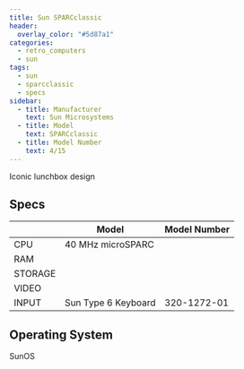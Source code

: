 ```yaml
---
title: Sun SPARCclassic
header:
  overlay_color: "#5d87a1"
categories:
  - retro_computers
  - sun
tags:
  - sun
  - sparcclassic
  - specs
sidebar:
  - title: Manufacturer
    text: Sun Microsystems
  - title: Model
    text: SPARCclassic
  - title: Model Number
    text: 4/15
---
```


Iconic lunchbox design

## Specs

|         | Model                       | Model Number |
|---------|-----------------------------|-|
| CPU     | 40 MHz microSPARC           | |
| RAM     |  | |
| STORAGE |  | |
| VIDEO   |  | |
| INPUT   | Sun Type 6 Keyboard | 320-1272-01 |

## Operating System

SunOS